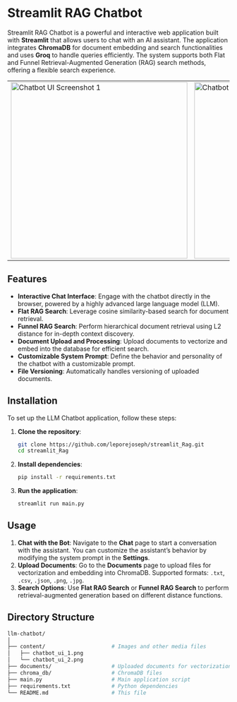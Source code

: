 # Streamlit RAG Chatbot
Streamlit RAG Chatbot is a powerful and interactive web application built with **Streamlit** that allows users to chat with an AI assistant. The application integrates **ChromaDB** for document embedding and search functionalities and uses **Groq** to handle queries efficiently. The system supports both Flat and Funnel Retrieval-Augmented Generation (RAG) search methods, offering a flexible search experience.

<table>
  <tr>
    <td>
      <img src="content/chatbot_ui_1.png" alt="Chatbot UI Screenshot 1" width="400"/>
    </td>
    <td>
      <img src="content/chatbot_ui_2.png" alt="Chatbot UI Screenshot 2" width="400"/>
    </td>
  </tr>
</table>

## Features

- **Interactive Chat Interface**: Engage with the chatbot directly in the browser, powered by a highly advanced large language model (LLM).
- **Flat RAG Search**: Leverage cosine similarity-based search for document retrieval.
- **Funnel RAG Search**: Perform hierarchical document retrieval using L2 distance for in-depth context discovery.
- **Document Upload and Processing**: Upload documents to vectorize and embed into the database for efficient search.
- **Customizable System Prompt**: Define the behavior and personality of the chatbot with a customizable prompt.
- **File Versioning**: Automatically handles versioning of uploaded documents.

## Installation

To set up the LLM Chatbot application, follow these steps:

1. **Clone the repository**:
    ```sh
    git clone https://github.com/leporejoseph/streamlit_Rag.git
    cd streamlit_Rag
    ```

2. **Install dependencies**:
    ```sh
    pip install -r requirements.txt
    ```

3. **Run the application**:
    ```sh
    streamlit run main.py
    ```

## Usage

1. **Chat with the Bot**: Navigate to the **Chat** page to start a conversation with the assistant. You can customize the assistant’s behavior by modifying the system prompt in the **Settings**.
2. **Upload Documents**: Go to the **Documents** page to upload files for vectorization and embedding into ChromaDB. Supported formats: `.txt`, `.csv`, `.json`, `.png`, `.jpg`.
3. **Search Options**: Use **Flat RAG Search** or **Funnel RAG Search** to perform retrieval-augmented generation based on different distance functions.

## Directory Structure

```sh
llm-chatbot/
│
├── content/                     # Images and other media files
│   ├── chatbot_ui_1.png
│   └── chatbot_ui_2.png
├── documents/                   # Uploaded documents for vectorization
├── chroma_db/                   # ChromaDB files
├── main.py                      # Main application script
├── requirements.txt             # Python dependencies
└── README.md                    # This file
